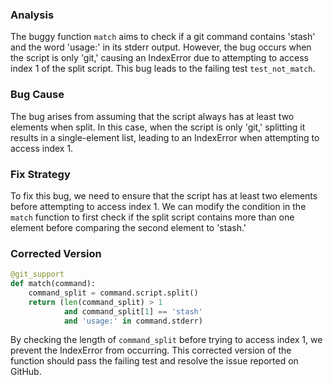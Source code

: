 ### Analysis
The buggy function `match` aims to check if a git command contains 'stash' and the word 'usage:' in its stderr output. However, the bug occurs when the script is only 'git,' causing an IndexError due to attempting to access index 1 of the split script. This bug leads to the failing test `test_not_match`.

### Bug Cause
The bug arises from assuming that the script always has at least two elements when split. In this case, when the script is only 'git,' splitting it results in a single-element list, leading to an IndexError when attempting to access index 1.

### Fix Strategy
To fix this bug, we need to ensure that the script has at least two elements before attempting to access index 1. We can modify the condition in the `match` function to first check if the split script contains more than one element before comparing the second element to 'stash.'

### Corrected Version
```python
@git_support
def match(command):
    command_split = command.script.split()
    return (len(command_split) > 1 
            and command_split[1] == 'stash'
            and 'usage:' in command.stderr)
``` 

By checking the length of `command_split` before trying to access index 1, we prevent the IndexError from occurring. This corrected version of the function should pass the failing test and resolve the issue reported on GitHub.